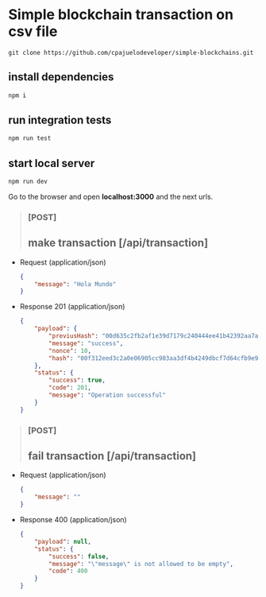 # Simple blockchain transaction on csv file

```git
git clone https://github.com/cpajuelodeveloper/simple-blockchains.git
```

## install dependencies

```bash
npm i
```

## run integration tests

```bash
npm run test
```

## start local server

```bash
npm run dev
```

Go to the browser and open  **localhost:3000** and the next urls.


> ### [POST]
> ## make transaction [/api/transaction]
+ Request (application/json)
    ```JSON
    {
        "message": "Hola Mundo"
    }
    ````
+ Response 201 (application/json)
    ```JSON
    {
        "payload": {
            "previusHash": "00d635c2fb2af1e39d7179c240444ee41b42392aa7a723576e83f79d4bf956dc",
            "message": "success",
            "nonce": 10,
            "hash": "00f312eed3c2a0e06905cc903aa3df4b4249dbcf7d64cfb9e9d10192ed3c02d8"
        },
        "status": {
            "success": true,
            "code": 201,
            "message": "Operation successful"
        }
    }
    ````

> ### [POST]
> ## fail transaction [/api/transaction]
+ Request (application/json)
    ```JSON
    {
        "message": ""
    }
    ````
+ Response 400 (application/json)
    ```JSON
    {
        "payload": null,
        "status": {
            "success": false,
            "message": "\"message\" is not allowed to be empty",
            "code": 400
        }
    }
    ````